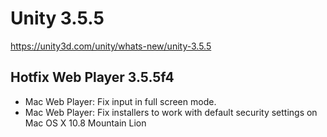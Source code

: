 # Unity 3.5.5

https://unity3d.com/unity/whats-new/unity-3.5.5

## Hotfix Web Player 3.5.5f4



*   Mac Web Player: Fix input in full screen mode.
*   Mac Web Player: Fix installers to work with default security settings on Mac OS X 10.8 Mountain Lion